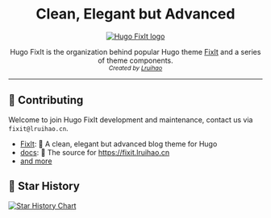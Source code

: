 <h1 align="center">Clean, Elegant but Advanced</h1>

<p align="center">
  <a href="https://fixit.lruihao.cn/documentation/getting-started/quick-start/">
    <img src="https://avatars.githubusercontent.com/u/110414864?s=200&v=4" alt="Hugo FixIt logo">
  </a>
</p>

<p align="center">
  Hugo FixIt is the organization behind popular Hugo theme <a href="https://github.com/hugo-fixit/FixIt">FixIt</a> and a series of theme components.<br>
  <em><sub>Created by <a href="https://github.com/Lruihao">Lruihao</a></sub></em>
</p>

---

## 🫶 Contributing

Welcome to join Hugo FixIt development and maintenance, contact us via `fixit@lruihao.cn`.

- [FixIt](https://github.com/hugo-fixit/FixIt): 🔧 A clean, elegant but advanced blog theme for Hugo
- [docs](https://github.com/hugo-fixit/docs): 📄 The source for <https://fixit.lruihao.cn>
- [and more](https://github.com/orgs/hugo-fixit/repositories)

## 🌟 Star History

[![Star History Chart](https://api.star-history.com/svg?repos=hugo-fixit/FixIt,hugo-fixit/docs,hugo-fixit/fixit-cli,hugo-fixit/hugo-fixit-starter,hugo-fixit/hugo-fixit-starter1&type=Date)](https://star-history.com/#hugo-fixit/FixIt&hugo-fixit/docs&hugo-fixit/fixit-cli&hugo-fixit/hugo-fixit-starter&hugo-fixit/hugo-fixit-starter1&Date)
